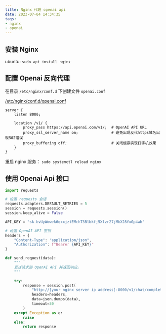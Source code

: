 ```yaml
---
title: Nginx 代理 openai api
date: 2023-07-04 14:34:35
tags:
- nginx
- openai
---
```






## 安装 Nginx

ubuntu: `sudo apt install nginx`



## 配置 Openai 反向代理

在目录 `/etc/nginx/conf.d` 下创建文件 `openai.conf`

<u>/etc/nginx/conf.d/openai.conf</u>

```
server {
    listen 8000;
    
    location /v1/ {
        proxy_pass https://api.openai.com/v1/; 	# OpenAI API URL
        proxy_ssl_server_name on; 				# 避免出现反代https域名出现502错误
        proxy_buffering off; 					# 关闭缓存实现打字机效果
    }
}
```



重启 nginx 服务： `sudo systemctl reload nginx`



## 使用 Openai Api 接口

```python
import requests

# 设置 requests 会话
requests.adapters.DEFAULT_RETRIES = 5
session = requests.session()
session.keep_alive = False

API_KEY = "sk-bvUyWowek6qxxjztEMchT3Blbkfj5Xlzr27jMbX28YxGp4wh"

# 设置 OpenAI API 密钥
headers = {
    "Content-Type": "application/json",
    "Authorization": f"Bearer {API_KEY}"
}

def send_request(data):
    """
    发送请求到 OpenAI API 并返回响应。
    """

    try:
        response = session.post(
            "http://[your nginx server ip address]:8000/v1/chat/completions",
            headers=headers,
            data=json.dumps(data),
            timeout=30
        )
    except Exception as e:
        raise
    else:
        return response

```



